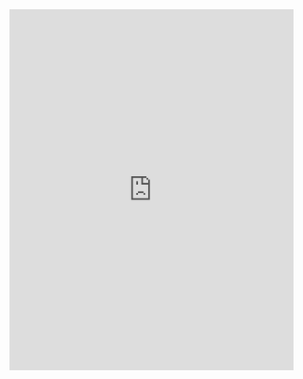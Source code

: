 <iframe src="https://scribehow.com/embed/0107__Get_Data__SwqUk0APTOWmyfbBOGZgUA?removeLogo=true" width="100%" height="640" allowfullscreen frameborder="0"></iframe>
